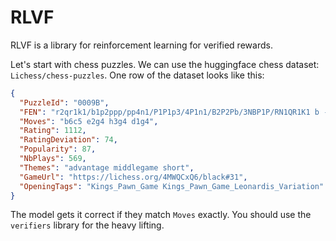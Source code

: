 # RLVF

RLVF is a library for reinforcement learning for verified rewards.

Let's start with chess puzzles. We can use the huggingface chess dataset: `Lichess/chess-puzzles`. One row of the dataset looks like this:

```json
{
  "PuzzleId": "0009B",
  "FEN": "r2qr1k1/b1p2ppp/pp4n1/P1P1p3/4P1n1/B2P2Pb/3NBP1P/RN1QR1K1 b - - 1 16",
  "Moves": "b6c5 e2g4 h3g4 d1g4",
  "Rating": 1112,
  "RatingDeviation": 74,
  "Popularity": 87,
  "NbPlays": 569,
  "Themes": "advantage middlegame short",
  "GameUrl": "https://lichess.org/4MWQCxQ6/black#31",
  "OpeningTags": "Kings_Pawn_Game Kings_Pawn_Game_Leonardis_Variation"
}
```

The model gets it correct if they match `Moves` exactly. You should use the `verifiers` library for the heavy lifting.
